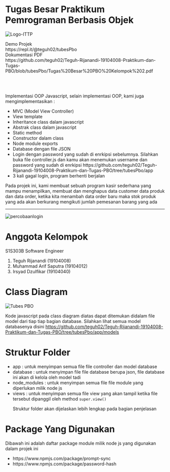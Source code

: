 # Tugas Besar Praktikum Pemrograman Berbasis Objek
![Logo-ITTP](https://user-images.githubusercontent.com/43981051/103869569-12f62000-50fd-11eb-86ef-657fdb81da3f.png)
<br>

<div>Demo Projek</div>
https://repl.it/@teguh02/tubesPbo

<div>Dokumentasi PDF</div>
https://github.com/teguh02/Teguh-Rijanandi-19104008-Praktikum-dan-Tugas-PBO/blob/tubesPbo/Tugas%20Besar%20PBO%20Kelompok%202.pdf

<br><br>

<p>Implementasi OOP Javascript, selain implementasi OOP, kami juga mengimplementasikan :</p>

<ul>
<li>MVC (Model View Controller) </li>
<li>View template</li>
<li>Inheritance class dalam javascript</li>
<li>Abstrak class dalam javascript</li>
<li>Static method</li>
<li>Constructor dalam class</li>
<li>Node module exports</li>
<li>Database dengan file JSON</li>
<li>Login dengan password yang sudah di enrkipsi sebelumnya. Silahkan buka file controller.js dan kamu akan menemukan username dan password yang sudah di enrkipsi https://github.com/teguh02/Teguh-Rijanandi-19104008-Praktikum-dan-Tugas-PBO/tree/tubesPbo/app </li>
<li>3 kali gagal login, program berhenti berjalan</li>
</ul>

Pada projek ini, kami membuat sebuah program kasir sederhana yang mampu menampilkan, membuat dan menghapus data customer data produk dan data order, ketika kita menambah data
order baru maka stok produk yang ada akan berkurang mengikuti jumlah pemesanan barang yang ada

<hr>

![percobaanlogin](https://user-images.githubusercontent.com/43981051/103970522-0922fa00-519b-11eb-812e-124594800ee8.gif)


# Anggota Kelompok 
S1S303B Software Engineer
<ol>
<li>Teguh Rijanandi          (19104008)</li>
<li>Muhammad Arif Saputra    (19104012)</li>
<li>Irsyad Dzulfikar         (19104040)</li>
</ol>

# Class Diagram
![Tubes PBO](https://user-images.githubusercontent.com/43981051/103871799-18a13500-5100-11eb-97ff-57ee081db70f.jpg)

Kode javascript pada class diagram diatas dapat ditemukan didalam file model dari tiap tiap bagian database.
Silahkan lihat semua model databasenya disini
https://github.com/teguh02/Teguh-Rijanandi-19104008-Praktikum-dan-Tugas-PBO/tree/tubesPbo/app/models

# Struktur Folder
<ul>
<li>app : untuk menyimpan semua file file controller dan model database</li> 
<li>database : untuk menyimpan file file database berupa json, file database ini akan di kelola oleh model tadi</li>
<li>node_modules : untuk menyimpan semua file file module yang diperlukan milik node js</li>
<li>views : untuk menyimpan semua file view yang akan tampil ketika file tersebut dipanggil oleh method <code>super.view()</code> </li> 
 
Struktur folder akan dijelaskan lebih lengkap pada bagian penjelasan
</ul>

# Package Yang Digunakan
Dibawah ini adalah daftar package module milik node js yang digunakan dalam projek ini  
<ul>
<li>https://www.npmjs.com/package/prompt-sync</li>
<li>https://www.npmjs.com/package/password-hash</li>
</ul>
